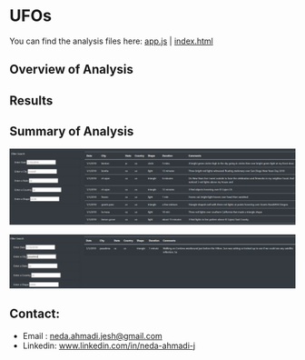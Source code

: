 # UFOs
You can find the analysis files here: [app.js](https://github.com/NedaAJ/UFOs/blob/main/statics/js/app.js) | [index.html](https://github.com/NedaAJ/UFOs/blob/main/index.html)

## Overview of Analysis

## Results

## Summary of Analysis

![Table_five_filters.PNG](resources/Table_five_filters.PNG)

![filter_applied.PNG](resources/filter_applied.PNG)

## Contact:
- Email : [neda.ahmadi.jesh@gmail.com](mailto:neda.ahmadi.jesh@gmail.com?subject=[GitHub]%20Source%20Han%20Sans)
- Linkedin: www.linkedin.com/in/neda-ahmadi-j
